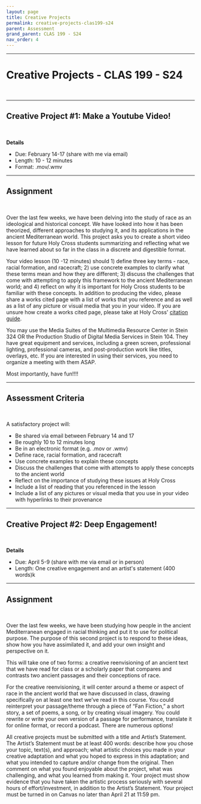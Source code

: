 ```yaml
---
layout: page
title: Creative Projects
permalink: creative-projects-clas199-s24
parent: Assessment
grand_parent: CLAS 199 - S24
nav_order: 4
---
```

***

# Creative Projects - CLAS 199 - S24
&nbsp;

***

## Creative Project #1: Make a Youtube Video!
&nbsp;

**Details**
- Due: February 14-17 (share with me via email)
- Length: 10 - 12 minutes
- Format: .mov/.wmv

***

## Assignment
&nbsp;

Over the last few weeks, we have been delving into the study of race as an ideological and historical concept. We have looked into how it has been theorized, different approaches to studying it, and its applications in the ancient Mediterranean world. This project asks you to create a short video lesson for future Holy Cross students summarizing and reflecting what we have learned about so far in the class in a discrete and digestible format.

Your video lesson (10 -12 minutes) should 1) define three key terms - race, racial formation, and racecraft; 2) use concrete examples to clarify what these terms mean and how they are different; 3) discuss the challenges that come with attempting to apply this framework to the ancient Mediterranean world; and 4) reflect on why it is important for Holy Cross students to be familiar with these concepts. In addition to producing the video, please share a works cited page with a list of works that you reference and as well as a list of any picture or visual media that you in your video. If you are unsure how create a works cited page, please take at Holy Cross' [citation guide](https://libguides.holycross.edu/citationhelp).

You may use the Media Suites of the Multimedia Resource Center in Stein 324 OR the Production Studio of Digital Media Services in Stein 104. They have great equipment and services, including a green screen, professional lighting, professional cameras, and post-production work like titles, overlays, etc. If you are interested in using their services, you need to organize a meeting with them ASAP.

Most importantly, have fun!!!!

***

## Assessment Criteria
&nbsp;

A satisfactory project will:
- Be shared via email between February 14 and 17
-	Be roughly 10 to 12 minutes long
-	Be in an electronic format (e.g. .mov or .wmv) 
-	Define race, racial formation, and racecraft
-	Use concrete examples to explain these concepts
-	Discuss the challenges that come with attempts to apply these concepts to the ancient world
-	Reflect on the importance of studying these issues at Holy Cross
-	Include a list of reading that you referenced in the lesson
-	Include a list of any pictures or visual media that you use in your video with hyperlinks to their provenance

***

## Creative Project #2: Deep Engagement!
&nbsp;

**Details**
- Due: April 5-9 (share with me via email or in person)
- Length: One creative engagement and an artist's statement (400 words)k

***

## Assignment
&nbsp;

Over the last few weeks, we have been studying how people in the ancient Mediterranean engaged in racial thinking and put it to use for political purpose. The purpose of this second project is to respond to these ideas, show how you have assimilated it, and add your own insight and perspective on it. 

This will take one of two forms: a creative reenvisioning of an ancient text that we have read for class or a scholarly paper that compares and contrasts two ancient passages and their conceptions of race.

For the creative reenvisioning, it will center around a theme or aspect of race in the ancient world that we have discussed in class, drawing specifically on at least one text we’ve read in this course. You could reinterpret your passage/theme through a piece of “Fan Fiction,” a short story, a set of poems, a song, or by creating visual imagery. You could rewrite or write your own version of a passage for performance, translate it for online format, or record a podcast. There are numerous options!

All creative projects must be submitted with a title and Artist’s Statement. The Artist’s Statement must be at least 400 words: describe how you chose your topic, text(s), and approach; what artistic choices you made in your creative adaptation and what you hoped to express in this adaptation; and what you intended to capture and/or change from the original. Then comment on what you found enjoyable about the project, what was challenging, and what you learned from making it.
Your project must show evidence that you have taken the artistic process seriously with several hours of effort/investment, in addition to the Artist’s Statement.
Your project must be turned in on Canvas no later than April 21 at 11:59 pm.
